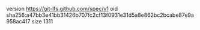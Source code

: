version https://git-lfs.github.com/spec/v1
oid sha256:a47bb3e41bb31426b707fc2cf13f0931e31d5a8e862bc2bcabe87e9a958ac417
size 1311
